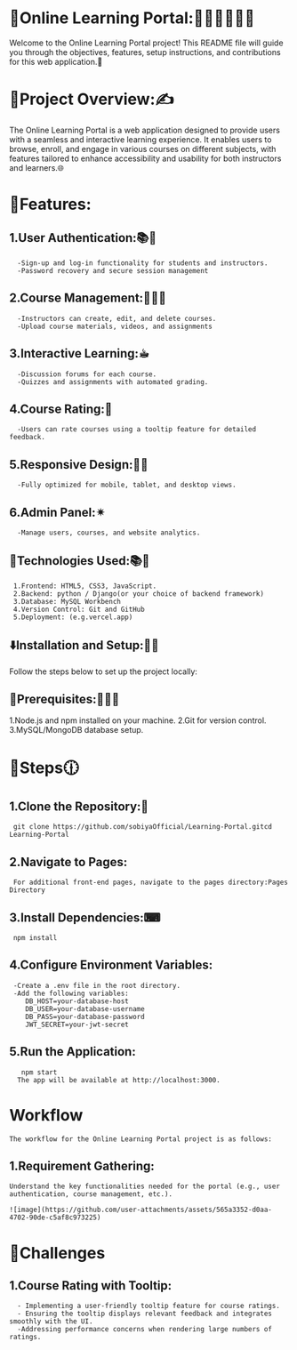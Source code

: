 # 🔗Online Learning Portal:👨‍💻👨🏻‍💻😃

Welcome to the Online Learning Portal project! This README file will guide you through the objectives, features, setup instructions, and contributions for this web application.📝


# 🔗Project Overview:✍

The Online Learning Portal is a web application designed to provide users with a seamless and interactive learning experience. It enables users to browse, enroll, and engage in various courses on different subjects, with features tailored to enhance accessibility and usability for both instructors and learners.🌐



# 🔗Features:

## 1.User Authentication:📚🍂
      -Sign-up and log-in functionality for students and instructors.
      -Password recovery and secure session management
## 2.Course Management:🙋🏻‍♂️
      -Instructors can create, edit, and delete courses.
      -Upload course materials, videos, and assignments
## 3.Interactive Learning:☕︎
      -Discussion forums for each course.
      -Quizzes and assignments with automated grading.    
## 4.Course Rating:📖
      -Users can rate courses using a tooltip feature for detailed feedback.     
## 5.Responsive Design:💫📝
      -Fully optimized for mobile, tablet, and desktop views.
## 6.Admin Panel:✴
      -Manage users, courses, and website analytics.  
      
      

## 🔗Technologies Used:📚🍂

     1.Frontend: HTML5, CSS3, JavaScript.
     2.Backend: python / Django(or your choice of backend framework)
     3.Database: MySQL Workbench
     4.Version Control: Git and GitHub
     5.Deployment: (e.g.vercel.app)



## ⬇️Installation and Setup:📂📂

Follow the steps below to set up the project locally:

## 🔗Prerequisites:👨🏻‍💻

1.Node.js and npm installed on your machine.
2.Git for version control.
3.MySQL/MongoDB database setup.


# 🔗Steps🕧

## 1.Clone the Repository:🤩
     git clone https://github.com/sobiyaOfficial/Learning-Portal.gitcd Learning-Portal
## 2.Navigate to Pages:
     For additional front-end pages, navigate to the pages directory:Pages Directory 
## 3.Install Dependencies:⌨
     npm install
## 4.Configure Environment Variables:
     -Create a .env file in the root directory.
     -Add the following variables:
        DB_HOST=your-database-host
        DB_USER=your-database-username
        DB_PASS=your-database-password
        JWT_SECRET=your-jwt-secret
## 5.Run the Application:
       npm start
      The app will be available at http://localhost:3000.

# Workflow
    The workflow for the Online Learning Portal project is as follows:

## 1.Requirement Gathering:
    Understand the key functionalities needed for the portal (e.g., user authentication, course management, etc.).  

    ![image](https://github.com/user-attachments/assets/565a3352-d0aa-4702-90de-c5af8c973225)


    

# 🔗Challenges

## 1.Course Rating with Tooltip:
      - Implementing a user-friendly tooltip feature for course ratings.
      - Ensuring the tooltip displays relevant feedback and integrates smoothly with the UI.
      -Addressing performance concerns when rendering large numbers of ratings.      


      
